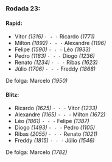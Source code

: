 ### Rodada 23:

#### Rapid:

* Vitor *(1316)* `· - ·` Ricardo *(1771)*
* Milton *(1892)* `· - ·` Alexandre *(1196)*
* Felipe *(1590)* `· - ·` Léo *(1933)*
* Pedro *(1183)* `· - ·` Diogo *(1236)*
* Renato *(1234)* `· - ·` Ribas *(1623)*
* Júlio *(1706)* `· - ·` Freddy *(1868)*

De folga: Marcelo *(1950)*

#### Blitz:

* Ricardo *(1625)* `· - ·` Vitor *(1233)*
* Alexandre *(1165)* `· - ·` Milton *(1672)*
* Léo *(1861)* `· - ·` Felipe *(1387)*
* Diogo *(1493)* `· - ·` Pedro *(1105)*
* Ribas *(2055)* `· - ·` Renato *(1021)*
* Freddy *(1815)* `· - ·` Júlio *(1546)*

De folga: Marcelo *(1782)*

